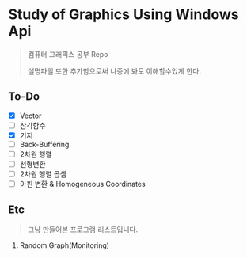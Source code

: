 # Study of Graphics Using Windows Api

> 컴퓨터 그래픽스 공부 Repo
>
> 설명파일 또한 추가함으로써 나중에 봐도 이해할수있게 한다.

## To-Do

- [x] Vector
- [ ] 삼각함수
- [x] 기저
- [ ] Back-Buffering
- [ ] 2차원 행렬
- [ ] 선형변환
- [ ] 2차원 행렬 곱셈
- [ ] 아핀 변환 & Homogeneous Coordinates

## Etc

> 그냥 만들어본 프로그램 리스트입니다.

1. Random Graph(Monitoring)